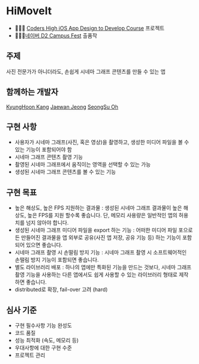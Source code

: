 # HiMoveIt
* 🧑🏻‍💻 [Coders High iOS App Design to Develop Course](https://codershigh.github.io/StudentReports/data/kwu/19_01/12/index.html) 프로젝트
* 🧑🏻‍💻[네이버 D2 Campus Fest](http://d2campusfest.kr/7th/) 출품작

## 주제
사진 전문가가 아니더라도, 손쉽게 시네마 그래프 콘텐츠를 만들 수 있는 앱

## 함께하는 개발자

[KyungHoon Kang](https://github.com/KangKyung)
[Jaewan Jeong](https://github.com/jwmsg0525)
[SeongSu Oh](https://github.com/oss5824)

## 구현 사항 
- 사용자가 시네마 그래프(사진, 혹은 영상)을 촬영하고, 생성한 미디어 파일을 볼 수 있는 기능이 포함되어야 함
- 시네마 그래프 콘텐츠 촬영 기능
- 촬영된 시네마 그래프에서 움직이는 영역을 선택할 수 있는 가능
- 생성된 시네마 그래프 콘텐츠를 볼 수 있는 기능

## 구현 목표
- 높은 해상도, 높은 FPS 지원하는 결과물 : 생성된 시네마 그래프 결과물이 높은 해상도, 높은 FPS를 지원 할수록 좋습니다. 단, 메모리 사용량은 일반적인 앱의 허용치를 넘지 않아야 합니다.
- 생성된 시네마 그래프 미디어 파일을 export 하는 기능 : 어떠한 미디어 파일 포으로든 만들어진 결과물을 앱 외부로 공유(사진 앱 저장, 공유 기능 등) 하는 기능이 포함되어 있으면 좋습니다.
- 시네마 그래프 촬영 시 손떨림 방지 기능 : 시네마 그래프 촬영 시 소프트웨어적인 손떨림 방지 기능이 포함되면 좋습니다.
- 별도 라이브러리 배포 : 하나의 앱에만 특화된 기능을 만드는 것보다, 시네마 그래프 촬영 기능을 사용하는 다른 앱에서도 쉽게 사용할 수 있는 라이브러리 형태로 제작하면 좋습니다.
- distributed로 확장, fail-over 고려 (hard)

## 심사 기준
- 구현 필수사항 기능 완성도
- 코드 품질
- 성능 최적화 (속도, 메모리 등)
- 우대사항에 대한 구현 수준
- 프로젝트 관리


